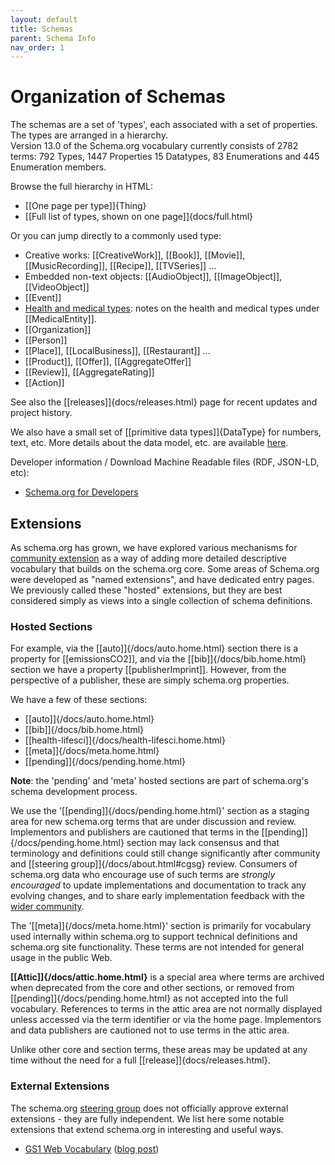 ```yaml
---
layout: default
title: Schemas
parent: Schema Info
nav_order: 1
---
```


# Organization of Schemas

The schemas are a set of 'types', each associated with a set of properties. The types are arranged in a hierarchy.  
Version 13.0 of the Schema.org vocabulary currently consists of 2782 terms: 792 Types, 1447 Properties 15 Datatypes, 83 Enumerations and 445 Enumeration members.  

Browse the full hierarchy in HTML:

*   [[One page per type]]{Thing}
*   [[Full list of types, shown on one page]]{docs/full.html}

Or you can jump directly to a commonly used type:

*   Creative works: [[CreativeWork]], [[Book]], [[Movie]], [[MusicRecording]], [[Recipe]], [[TVSeries]] ...
*   Embedded non-text objects: [[AudioObject]], [[ImageObject]], [[VideoObject]]
*   [[Event]]
*   [Health and medical types](/Extensions/meddocs.html): notes on the health and medical types under [[MedicalEntity]].
*   [[Organization]]
*   [[Person]]
*   [[Place]], [[LocalBusiness]], [[Restaurant]] ...
*   [[Product]], [[Offer]], [[AggregateOffer]]
*   [[Review]], [[AggregateRating]]
*   [[Action]]

See also the [[releases]]{docs/releases.html} page for recent updates and project history.  

We also have a small set of [[primitive data types]]{DataType} for numbers, text, etc. More details about the data model, etc. are available [here](/SchemaInfo/datamodel.html).  

Developer information / Download Machine Readable files (RDF, JSON-LD, etc):

*   [Schema.org for Developers](/Developers/developers.html)

## Extensions

As schema.org has grown, we have explored various mechanisms for [community extension](/Extensions) as a way of adding more detailed descriptive vocabulary that builds on the schema.org core. Some areas of Schema.org were developed as "named extensions", and have dedicated entry pages. We previously called these "hosted" extensions, but they are best considered simply as views into a single collection of schema definitions.

### Hosted Sections

For example, via the [[auto]]{/docs/auto.home.html} section there is a property for [[emissionsCO2]], and via the [[bib]]{/docs/bib.home.html} section we have a property [[publisherImprint]]. However, from the perspective of a publisher, these are simply schema.org properties.

We have a few of these sections:

*   [[auto]]{/docs/auto.home.html}
*   [[bib]]{/docs/bib.home.html}
*   [[health-lifesci]]{/docs/health-lifesci.home.html}
*   [[meta]]{/docs/meta.home.html}
*   [[pending]]{/docs/pending.home.html}

**Note**: the 'pending' and 'meta' hosted sections are part of schema.org's schema development process.

We use the '[[pending]]{/docs/pending.home.html}' section as a staging area for new schema.org terms that are under discussion and review. Implementors and publishers are cautioned that terms in the [[pending]]{/docs/pending.home.html} section may lack consensus and that terminology and definitions could still change significantly after community and [[steering group]]{/docs/about.html#cgsg} review. Consumers of schema.org data who encourage use of such terms are _strongly encouraged_ to update implementations and documentation to track any evolving changes, and to share early implementation feedback with the [wider community](http://www.w3.org/community/schemaorg).

The '[[meta]]{/docs/meta.home.html}' section is primarily for vocabulary used internally within schema.org to support technical definitions and schema.org site functionality. These terms are not intended for general usage in the public Web.

**[[Attic]]{/docs/attic.home.html}** is a special area where terms are archived when deprecated from the core and other sections, or removed from [[pending]]{/docs/pending.home.html} as not accepted into the full vocabulary. References to terms in the attic area are not normally displayed unless accessed via the term identifier or via the home page. Implementors and data publishers are cautioned not to use terms in the attic area.

Unlike other core and section terms, these areas may be updated at any time without the need for a full [[release]]{docs/releases.html}.

### External Extensions

The schema.org [steering group](/about.html#cgsg) does not officially approve external extensions - they are fully independent. We list here some notable extensions that extend schema.org in interesting and useful ways.

*   [GS1 Web Vocabulary](http://gs1.org/voc/) ([blog post](http://blog.schema.org/2016/02/gs1-milestone-first-schemaorg-external.html))

